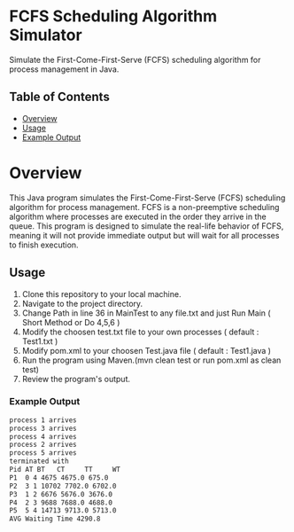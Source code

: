 # FCFS Scheduling Algorithm Simulator

Simulate the First-Come-First-Serve (FCFS) scheduling algorithm for process management in Java.


## Table of Contents

- [Overview](#overview)
- [Usage](#usage)
- [Example Output](#example-output)



# Overview
This Java program simulates the First-Come-First-Serve (FCFS) scheduling algorithm for process management. FCFS is a non-preemptive scheduling algorithm where processes are executed in the order they arrive in the queue. This program is designed to simulate the real-life behavior of FCFS, meaning it will not provide immediate output but will wait for all processes to finish execution.


## Usage

1. Clone this repository to your local machine.
2. Navigate to the project directory.
3. Change Path in line 36 in MainTest to any file.txt and just Run Main ( Short Method or Do 4,5,6 )
4. Modify the choosen test.txt file to your own processes ( default : Test1.txt )
5. Modify pom.xml to your choosen Test.java file (  default : Test1.java )
6. Run the program using Maven.(mvn clean test or run pom.xml as clean test)
7. Review the program's output.


###  Example Output


```markdown
process 1 arrives
process 3 arrives
process 4 arrives
process 2 arrives
process 5 arrives
terminated with
Pid AT BT   CT     TT     WT
P1  0 4 4675 4675.0 675.0
P2  3 1 10702 7702.0 6702.0
P3  1 2 6676 5676.0 3676.0
P4  2 3 9688 7688.0 4688.0
P5  5 4 14713 9713.0 5713.0
AVG Waiting Time 4290.8
```





